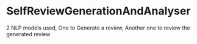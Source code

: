 # SelfReviewGenerationAndAnalyser
2 NLP models used, One to Generate a review, Another one to review the generated review
